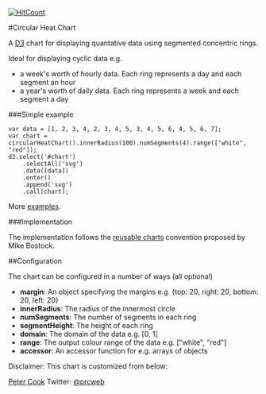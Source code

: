 [![HitCount](http://hits.dwyl.io/teamtact/https://github.com/teamtact/circular-heatmap.svg)](http://hits.dwyl.io/teamtact/https://github.com/teamtact/circular-heatmap)

#Circular Heat Chart

A [D3](http://d3js.org) chart for displaying quantative data using segmented concentric rings.

Ideal for displaying cyclic data e.g.

* a week's worth of hourly data. Each ring represents a day and each segment an hour
* a year's worth of daily data. Each ring represents a week and each segment a day

###Simple example

	var data = [1, 2, 3, 4, 2, 3, 4, 5, 3, 4, 5, 6, 4, 5, 6, 7];
	var chart = circularHeatChart().innerRadius(100).numSegments(4).range(["white", "red"]);
	d3.select('#chart')
		.selectAll('svg')
		.data([data])
		.enter()
		.append('svg')
		.call(chart);

More [examples](http://prcweb.co.uk/lab/circularheat/).

###Implementation

The implementation follows the [reusable charts](http://bost.ocks.org/mike/chart/) convention proposed by Mike Bostock.

##Configuration

The chart can be configured in a number of ways (all optional)

* **margin**: An object specifying the margins e.g. {top: 20, right: 20, bottom: 20, left: 20}
* **innerRadius**: The radius of the innermost circle
* **numSegments**: The number of segments in each ring
* **segmentHeight**: The height of each ring
* **domain**: The domain of the data e.g. [0, 1]
* **range**: The output colour range of the data e.g. ["white", "red"]
* **accessor**: An accessor function for e.g. arrays of objects


Disclaimer:
This chart is customized from below:

[Peter Cook](http://prcweb.co.uk)
Twitter: [@prcweb](http://twitter.com/prcweb)
